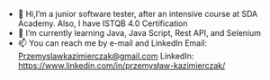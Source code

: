 - 👋 Hi,I’m a junior software tester, after an intensive course at SDA Academy. Also, I have ISTQB 4.0 Certification
- 🌱 I’m currently learning Java, Java Script, Rest API, and Selenium
- 📫 You can reach me by e-mail and LinkedIn
Email: Przemyslawkazimierczak@gmail.com
LinkedIn: https://www.linkedin.com/in/przemysław-kazimierczak/

<!---
Pkazz/Pkazz is a ✨ special ✨ repository because its `README.md` (this file) appears on your GitHub profile.
You can click the Preview link to take a look at your changes.
